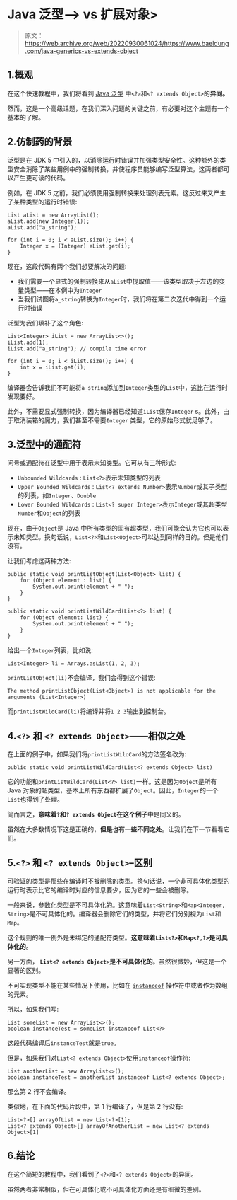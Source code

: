 # Java 泛型–> vs 扩展对象>

> 原文：<https://web.archive.org/web/20220930061024/https://www.baeldung.com/java-generics-vs-extends-object>

## 1.概观

在这个快速教程中，我们将看到 [Java 泛型](/web/20220628150041/https://www.baeldung.com/java-generics) 中`<?>`和`<? extends Object>`的**异同。**

然而，这是一个高级话题，在我们深入问题的关键之前，有必要对这个主题有一个基本的了解。

## 2.仿制药的背景

泛型是在 JDK 5 中引入的，以消除运行时错误并加强类型安全性。这种额外的类型安全消除了某些用例中的强制转换，并使程序员能够编写泛型算法，这两者都可以产生更可读的代码。

例如，在 JDK 5 之前，我们必须使用强制转换来处理列表元素。这反过来又产生了某种类型的运行时错误:

```
List aList = new ArrayList();
aList.add(new Integer(1));
aList.add("a_string");

for (int i = 0; i < aList.size(); i++) {
    Integer x = (Integer) aList.get(i);
}
```

现在，这段代码有两个我们想要解决的问题:

*   我们需要一个显式的强制转换来从`aList`中提取值——该类型取决于左边的变量类型——在本例中为`Integer`
*   当我们试图将`a_string`转换为`Integer`时，我们将在第二次迭代中得到一个运行时错误

泛型为我们填补了这个角色:

```
List<Integer> iList = new ArrayList<>();
iList.add(1);
iList.add("a_string"); // compile time error

for (int i = 0; i < iList.size(); i++) {
    int x = iList.get(i);
} 
```

编译器会告诉我们不可能将`a_string`添加到`Integer`类型的`List`中，这比在运行时发现要好。

此外，不需要显式强制转换，因为编译器已经知道`iList`保存`Integer` s。此外，由于取消装箱的魔力，我们甚至不需要`Integer` 类型，它的原始形式就足够了。

## 3.泛型中的通配符

问号或通配符在泛型中用于表示未知类型。它可以有三种形式:

*   `Unbounded Wildcards` : `List<?>`表示未知类型的列表
*   `Upper Bounded Wildcards` : `List<? extends Number>`表示`Number`或其子类型的列表，如`Integer`、`Double`
*   `Lower Bounded Wildcards` : `List<? super Integer>`表示`Integer`或其超类型`Number`和`Object`的列表

现在，由于`Object`是 Java 中所有类型的固有超类型，我们可能会认为它也可以表示未知类型。换句话说，`List<?>`和`List<Object>`可以达到同样的目的。但是他们没有。

让我们考虑这两种方法:

```
public static void printListObject(List<Object> list) {    
    for (Object element : list) {        
        System.out.print(element + " ");    
    }        
}    

public static void printListWildCard(List<?> list) {    
    for (Object element: list) {        
        System.out.print(element + " ");    
    }     
} 
```

给出一个`Integer`列表，比如说:

```
List<Integer> li = Arrays.asList(1, 2, 3);
```

`printListObject(li)`不会编译，我们会得到这个错误:

```
The method printListObject(List<Object>) is not applicable for the arguments (List<Integer>)
```

而`printListWildCard(li)`将编译并将`1 2 3`输出到控制台。

## 4.`<?>` 和 `<? extends Object>`——相似之处

在上面的例子中，如果我们将`printListWildCard`的方法签名改为:

```
public static void printListWildCard(List<? extends Object> list)
```

它的功能和`printListWildCard(List<?> list)`一样。这是因为`Object`是所有 Java 对象的超类型，基本上所有东西都扩展了`Object`。因此，`Integer`的一个`List`也得到了处理。

简而言之，**意味着`?`和`? extends Object`在这个例子**中是同义的。

虽然在大多数情况下这是正确的，**但是也有一些不同之处**。让我们在下一节看看它们。

## 5.`<?>` 和 `<? extends Object>`–区别

可验证的类型是那些在编译时不被删除的类型。换句话说，一个非可具体化类型的运行时表示比它的编译时对应的信息要少，因为它的一些会被删除。

一般来说，参数化类型是不可具体化的。这意味着`List<String>`和`Map<Integer, String>`是不可具体化的。编译器会删除它们的类型，并将它们分别视为`List`和`Map`。

这个规则的唯一例外是未绑定的通配符类型。**这意味着`List<?>`和`Map<?,?>`是可具体化的**。

另一方面， **`List<? extends Object>`是不可具体化的**。虽然很微妙，但这是一个显著的区别。

不可实现类型不能在某些情况下使用，比如在 [`instanceof`](/web/20220628150041/https://www.baeldung.com/java-instanceof) 操作符中或者作为数组的元素。

所以，如果我们写:

```
List someList = new ArrayList<>();
boolean instanceTest = someList instanceof List<?>
```

这段代码编译后`instanceTest`就是`true`。

但是，如果我们对`List<? extends Object>`使用`instanceof`操作符:

```
List anotherList = new ArrayList<>();
boolean instanceTest = anotherList instanceof List<? extends Object>;
```

那么第 2 行不会编译。

类似地，在下面的代码片段中，第 1 行编译了，但是第 2 行没有:

```
List<?>[] arrayOfList = new List<?>[1];
List<? extends Object>[] arrayOfAnotherList = new List<? extends Object>[1]
```

## 6.结论

在这个简短的教程中，我们看到了`<?>`和`<? extends Object>`的异同。

虽然两者非常相似，但在可具体化或不可具体化方面还是有细微的差别。